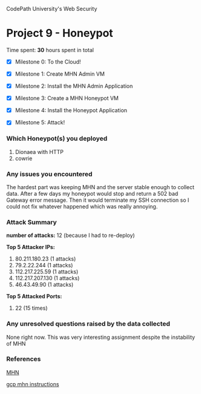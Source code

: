 CodePath University's Web Security

# Project 9 - Honeypot

Time spent: **30** hours spent in total

- [x]	Milestone 0: To the Cloud!

- [x]	Milestone 1: Create MHN Admin VM

- [x] Milestone 2: Install the MHN Admin Application

- [x] Milestone 3: Create a MHN Honeypot VM

- [x] Milestone 4: Install the Honeypot Application

- [x] Milestone 5: Attack!


### Which Honeypot(s) you deployed
1. Dionaea with HTTP
2. cowrie


### Any issues you encountered
The hardest part was keeping MHN and the server stable enough to collect data. After a few days my honeypot would stop and return a 502 bad Gateway error message. Then it would terminate my SSH connection so I could not fix whatever happened which was really annoying.

### Attack Summary

**number of attacks:** 12 (because I had to re-deploy)

**Top 5 Attacker IPs:**
1. 80.211.180.23 (1 attacks)
2. 79.2.22.244 (1 attacks)
3. 112.217.225.59 (1 attacks)
4. 112.217.207.130 (1 attacks)
5. 46.43.49.90 (1 attacks)

**Top 5 Attacked Ports:**
1. 22 (15 times)

### Any unresolved questions raised by the data collected
None right now. This was very interesting assignment despite the instability of MHN

### References

[MHN](https://github.com/threatstream/mhn#installing-server-tested-ubuntu-12043-x86_64-and-centos-67 "MHN")

[gcp mhn instructions](https://github.com/RedolentSun/gcloud-instructions-for-mhn)
